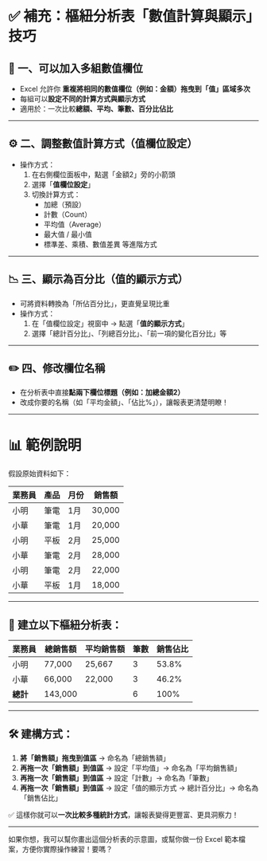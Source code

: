 # ✅ 補充：樞紐分析表「數值計算與顯示」技巧

## 🔁 一、可以加入多組數值欄位

- Excel 允許你 **重複將相同的數值欄位（例如：金額）拖曳到「值」區域多次**
- 每組可以**設定不同的計算方式與顯示方式**
- 適用於：一次比較**總額、平均、筆數、百分比佔比**

---

## ⚙️ 二、調整數值計算方式（值欄位設定）

- 操作方式：
  1. 在右側欄位面板中，點選「金額2」旁的小箭頭
  2. 選擇「**值欄位設定**」
  3. 切換計算方式：
     - 加總（預設）
     - 計數（Count）
     - 平均值（Average）
     - 最大值 / 最小值
     - 標準差、乘積、數值差異 等進階方式

---

## 📉 三、顯示為百分比（值的顯示方式）

- 可將資料轉換為「所佔百分比」，更直覺呈現比重
- 操作方式：
  1. 在「值欄位設定」視窗中 → 點選「**值的顯示方式**」
  2. 選擇「總計百分比」、「列總百分比」、「前一項的變化百分比」等

---

## ✏️ 四、修改欄位名稱

- 在分析表中直接**點兩下欄位標題（例如：加總金額2）**
- 改成你要的名稱（如「平均金額」、「佔比%」），讓報表更清楚明瞭！

---

# 📊 範例說明

假設原始資料如下：

| 業務員 | 產品 | 月份 | 銷售額 |
|--------|------|------|--------|
| 小明   | 筆電 | 1月  | 30,000 |
| 小華   | 筆電 | 1月  | 20,000 |
| 小明   | 平板 | 2月  | 25,000 |
| 小華   | 筆電 | 2月  | 28,000 |
| 小明   | 筆電 | 2月  | 22,000 |
| 小華   | 平板 | 1月  | 18,000 |

---

## 🎯 建立以下樞紐分析表：

| 業務員 | 總銷售額 | 平均銷售額 | 筆數 | 銷售佔比 |
|--------|-----------|-------------|------|----------|
| 小明   | 77,000    | 25,667      | 3    | 53.8%    |
| 小華   | 66,000    | 22,000      | 3    | 46.2%    |
| **總計** | 143,000   |             | 6    | 100%     |

---

## 🛠️ 建構方式：

1. **將「銷售額」拖曳到值區** → 命名為「總銷售額」
2. **再拖一次「銷售額」到值區** → 設定「平均值」→ 命名為「平均銷售額」
3. **再拖一次「銷售額」到值區** → 設定「計數」→ 命名為「筆數」
4. **再拖一次「銷售額」到值區** → 設定「值的顯示方式 → 總計百分比」→ 命名為「銷售佔比」

✅ 這樣你就可以**一次比較多種統計方式**，讓報表變得更豐富、更具洞察力！

---

如果你想，我可以幫你畫出這個分析表的示意圖，或幫你做一份 Excel 範本檔案，方便你實際操作練習！要嗎？
